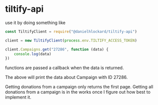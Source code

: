 # tiltify-api
use it by doing something like
```javascript
const TiltifyClient = require("@danielhlockard/tiltify-api")

client = new TiltifyClient(process.env.TILTIFY_ACCESS_TOKEN)

client.Campaigns.get("27286", function (data) {
    console.log(data)
})
```
functions are passed a callback when the data is returned.

The above will print the data about Campaign with ID 27286.

Getting donations from a campaign only returns the first page. Getting all donations from a campaign is in the works once I figure out how best to implement it.


